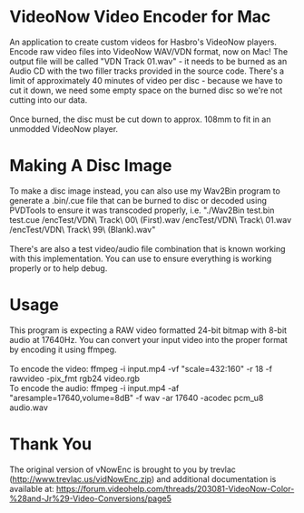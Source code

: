 # VideoNow Video Encoder for Mac
An application to create custom videos for Hasbro's VideoNow players. Encode raw video files into VideoNow WAV/VDN format, now on Mac! The output file will be called "VDN Track 01.wav" - it needs to be burned as an Audio CD with the two filler tracks provided in the source code. There's a limit of approximately 40 minutes of video per disc - because we have to cut it down, we need some empty space on the burned disc so we're not cutting into our data. <br/><br/>Once burned, the disc must be cut down to approx. 108mm to fit in an unmodded VideoNow player.

# Making A Disc Image
To make a disc image instead, you can also use my Wav2Bin program to generate a .bin/.cue file that can be burned to disc or decoded using PVDTools to ensure it was transcoded properly, i.e. "./Wav2Bin test.bin test.cue /encTest/VDN\ Track\ 00\ \(First\).wav /encTest/VDN\ Track\ 01.wav /encTest/VDN\ Track\ 99\ \(Blank\).wav"<br/><br/> There's are also a test video/audio file combination that is known working with this implementation. You can use to ensure everything is working properly or to help debug.

# Usage 
This program is expecting a RAW video formatted 24-bit bitmap with 8-bit audio at 17640Hz. You can convert your input video into the proper format by encoding it using ffmpeg.<br/> <br/>
To encode the video: ffmpeg -i input.mp4 -vf "scale=432:160" -r 18 -f rawvideo -pix_fmt rgb24 video.rgb<br/> 
To encode the audio: ffmpeg -i input.mp4 -af "aresample=17640,volume=8dB" -f wav -ar 17640 -acodec pcm_u8 audio.wav<br/> 

# Thank You
The original version of vNowEnc is brought to you by trevlac (http://www.trevlac.us/vidNowEnc.zip) and additional documentation is available at: https://forum.videohelp.com/threads/203081-VideoNow-Color-%28and-Jr%29-Video-Conversions/page5
